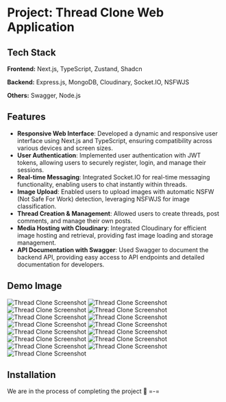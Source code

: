 # Project: Thread Clone Web Application

## Tech Stack

**Frontend:** Next.js, TypeScript, Zustand, Shadcn

**Backend:** Express.js, MongoDB, Cloudinary, Socket.IO, NSFWJS

**Others:** Swagger, Node.js

## Features

- **Responsive Web Interface**: Developed a dynamic and responsive user interface using Next.js and TypeScript, ensuring compatibility across various devices and screen sizes.
- **User Authentication**: Implemented user authentication with JWT tokens, allowing users to securely register, login, and manage their sessions.
- **Real-time Messaging**: Integrated Socket.IO for real-time messaging functionality, enabling users to chat instantly within threads.
- **Image Upload**: Enabled users to upload images with automatic NSFW (Not Safe For Work) detection, leveraging NSFWJS for image classification.
- **Thread Creation & Management**: Allowed users to create threads, post comments, and manage their own posts.
- **Media Hosting with Cloudinary**: Integrated Cloudinary for efficient image hosting and retrieval, providing fast image loading and storage management.
- **API Documentation with Swagger**: Used Swagger to document the backend API, providing easy access to API endpoints and detailed documentation for developers.

## Demo Image

![Thread Clone Screenshot](./DemoImages/1.jpg)
![Thread Clone Screenshot](./DemoImages/2.jpg)
![Thread Clone Screenshot](./DemoImages/3.jpg)
![Thread Clone Screenshot](./DemoImages/4.jpg)
![Thread Clone Screenshot](./DemoImages/5.jpg)
![Thread Clone Screenshot](./DemoImages/6.jpg)
![Thread Clone Screenshot](./DemoImages/7.jpg)
![Thread Clone Screenshot](./DemoImages/8.jpg)
![Thread Clone Screenshot](./DemoImages/9.jpg)
![Thread Clone Screenshot](./DemoImages/10.jpg)
![Thread Clone Screenshot](./DemoImages/11.jpg)
![Thread Clone Screenshot](./DemoImages/12.jpg)
![Thread Clone Screenshot](./DemoImages/13.jpg)
![Thread Clone Screenshot](./DemoImages/14.jpg)
![Thread Clone Screenshot](./DemoImages/15.jpg)


## Installation

We are in the process of completing the project 🔨 =-=
